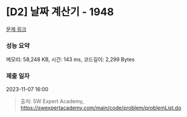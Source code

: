 # [D2] 날짜 계산기 - 1948 

[문제 링크](https://swexpertacademy.com/main/code/problem/problemDetail.do?contestProbId=AV5PnnU6AOsDFAUq) 

### 성능 요약

메모리: 58,248 KB, 시간: 143 ms, 코드길이: 2,299 Bytes

### 제출 일자

2023-11-07 16:00



> 출처: SW Expert Academy, https://swexpertacademy.com/main/code/problem/problemList.do